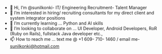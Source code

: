 - 👋 Hi, I’m @sunilkonki- IT/ Engineering Recruitment- Talent Manager
- 👀 I’m interested in hiring/ recruiting consultants for my direct client and system integrator positions
- 🌱 I’m currently learning ... Python and AI skills
- 💞️ I’m looking to collaborate on ... UI Developer, Android Developers, RoR (Ruby on Rails), fullstack Java developer etc.,
- 📫 How to reach me ... text me @ +1 609- 710- 1460 / email me- sunilkonki@hotmail.com

<!---
sunilkonki/sunilkonki is a ✨ special ✨ repository because its `README.md` (this file) appears on your GitHub profile.
You can click the Preview link to take a look at your changes.
--->
